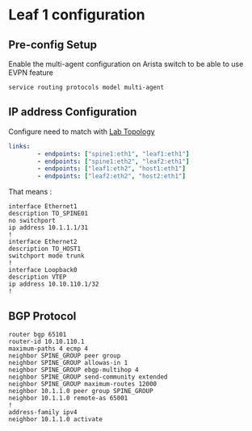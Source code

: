 # Leaf 1 configuration

## Pre-config Setup

Enable the multi-agent configuration on Arista switch to be able to use EVPN feature

```config
service routing protocols model multi-agent
```

## IP address Configuration

Configure need to match with [Lab Topology](../../lab_vxlan.yml)

```yml
links:
        - endpoints: ["spine1:eth1", "leaf1:eth1"]
        - endpoints: ["spine1:eth2", "leaf2:eth1"]
        - endpoints: ["leaf1:eth2", "host1:eth1"]
        - endpoints: ["leaf2:eth2", "host2:eth1"]
```

That means :

```config
interface Ethernet1
description TO_SPINE01
no switchport
ip address 10.1.1.1/31
!
interface Ethernet2
description TO_HOST1
switchport mode trunk
!
interface Loopback0
description VTEP
ip address 10.10.110.1/32
!
```

## BGP Protocol

```config
router bgp 65101
router-id 10.10.110.1
maximum-paths 4 ecmp 4
neighbor SPINE_GROUP peer group
neighbor SPINE_GROUP allowas-in 1
neighbor SPINE_GROUP ebgp-multihop 4
neighbor SPINE_GROUP send-community extended
neighbor SPINE_GROUP maximum-routes 12000
neighbor 10.1.1.0 peer group SPINE_GROUP
neighbor 10.1.1.0 remote-as 65001
!
address-family ipv4
neighbor 10.1.1.0 activate
```
